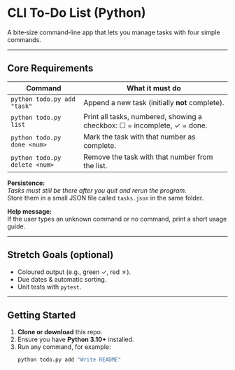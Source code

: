 # CLI To-Do List (Python)

A bite‑size command‑line app that lets you manage tasks with four simple commands.

---

## Core Requirements

| Command                       | What it must do                                                                     |
| ----------------------------- | ----------------------------------------------------------------------------------- |
| `python todo.py add "task"`   | Append a new task (initially **not** complete).                                     |
| `python todo.py list`         | Print all tasks, numbered, showing a checkbox: ☐ = incomplete, ✓ = done.            |
| `python todo.py done <num>`   | Mark the task with that number as complete.                                         |
| `python todo.py delete <num>` | Remove the task with that number from the list.                                     |

**Persistence:**  
*Tasks must still be there after you quit and rerun the program.*  
Store them in a small JSON file called `tasks.json` in the same folder.

**Help message:**  
If the user types an unknown command or no command, print a short usage guide.

---

## Stretch Goals (optional)

* Coloured output (e.g., green ✓, red ✗).  
* Due dates & automatic sorting.  
* Unit tests with `pytest`.

---

## Getting Started

1. **Clone or download** this repo.  
2. Ensure you have **Python 3.10+** installed.  
3. Run any command, for example:  
   ```bash
   python todo.py add "Write README"
